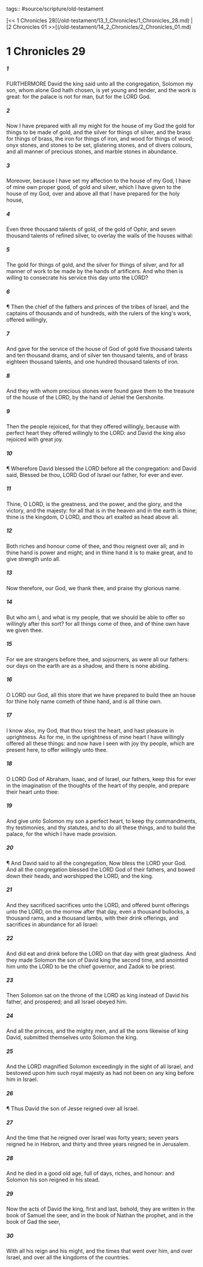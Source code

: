 tags:: #source/scripture/old-testament

[<< 1 Chronicles 28[(/old-testament/13_1_Chronicles/1_Chronicles_28.md) | [2 Chronicles 01 >>[(/old-testament/14_2_Chronicles/2_Chronicles_01.md)

# 1 Chronicles 29

##### 1

FURTHERMORE David the king said unto all the congregation, Solomon my son, whom alone God hath chosen, is yet young and tender, and the work is great: for the palace is not for man, but for the LORD God.

##### 2

Now I have prepared with all my might for the house of my God the gold for things to be made of gold, and the silver for things of silver, and the brass for things of brass, the iron for things of iron, and wood for things of wood; onyx stones, and stones to be set, glistering stones, and of divers colours, and all manner of precious stones, and marble stones in abundance.

##### 3

Moreover, because I have set my affection to the house of my God, I have of mine own proper good, of gold and silver, which I have given to the house of my God, over and above all that I have prepared for the holy house,

##### 4

Even three thousand talents of gold, of the gold of Ophir, and seven thousand talents of refined silver, to overlay the walls of the houses withal:

##### 5

The gold for things of gold, and the silver for things of silver, and for all manner of work to be made by the hands of artificers. And who then is willing to consecrate his service this day unto the LORD?

##### 6

¶ Then the chief of the fathers and princes of the tribes of Israel, and the captains of thousands and of hundreds, with the rulers of the king's work, offered willingly,

##### 7

And gave for the service of the house of God of gold five thousand talents and ten thousand drams, and of silver ten thousand talents, and of brass eighteen thousand talents, and one hundred thousand talents of iron.

##### 8

And they with whom precious stones were found gave them to the treasure of the house of the LORD, by the hand of Jehiel the Gershonite.

##### 9

Then the people rejoiced, for that they offered willingly, because with perfect heart they offered willingly to the LORD: and David the king also rejoiced with great joy.

##### 10

¶ Wherefore David blessed the LORD before all the congregation: and David said, Blessed be thou, LORD God of Israel our father, for ever and ever.

##### 11

Thine, O LORD, is the greatness, and the power, and the glory, and the victory, and the majesty: for all that is in the heaven and in the earth is thine; thine is the kingdom, O LORD, and thou art exalted as head above all.

##### 12

Both riches and honour come of thee, and thou reignest over all; and in thine hand is power and might; and in thine hand it is to make great, and to give strength unto all.

##### 13

Now therefore, our God, we thank thee, and praise thy glorious name.

##### 14

But who am I, and what is my people, that we should be able to offer so willingly after this sort? for all things come of thee, and of thine own have we given thee.

##### 15

For we are strangers before thee, and sojourners, as were all our fathers: our days on the earth are as a shadow, and there is none abiding.

##### 16

O LORD our God, all this store that we have prepared to build thee an house for thine holy name cometh of thine hand, and is all thine own.

##### 17

I know also, my God, that thou triest the heart, and hast pleasure in uprightness. As for me, in the uprightness of mine heart I have willingly offered all these things: and now have I seen with joy thy people, which are present here, to offer willingly unto thee.

##### 18

O LORD God of Abraham, Isaac, and of Israel, our fathers, keep this for ever in the imagination of the thoughts of the heart of thy people, and prepare their heart unto thee:

##### 19

And give unto Solomon my son a perfect heart, to keep thy commandments, thy testimonies, and thy statutes, and to do all these things, and to build the palace, for the which I have made provision.

##### 20

¶ And David said to all the congregation, Now bless the LORD your God. And all the congregation blessed the LORD God of their fathers, and bowed down their heads, and worshipped the LORD, and the king.

##### 21

And they sacrificed sacrifices unto the LORD, and offered burnt offerings unto the LORD, on the morrow after that day, even a thousand bullocks, a thousand rams, and a thousand lambs, with their drink offerings, and sacrifices in abundance for all Israel:

##### 22

And did eat and drink before the LORD on that day with great gladness. And they made Solomon the son of David king the second time, and anointed him unto the LORD to be the chief governor, and Zadok to be priest.

##### 23

Then Solomon sat on the throne of the LORD as king instead of David his father, and prospered; and all Israel obeyed him.

##### 24

And all the princes, and the mighty men, and all the sons likewise of king David, submitted themselves unto Solomon the king.

##### 25

And the LORD magnified Solomon exceedingly in the sight of all Israel, and bestowed upon him such royal majesty as had not been on any king before him in Israel.

##### 26

¶ Thus David the son of Jesse reigned over all Israel.

##### 27

And the time that he reigned over Israel was forty years; seven years reigned he in Hebron, and thirty and three years reigned he in Jerusalem.

##### 28

And he died in a good old age, full of days, riches, and honour: and Solomon his son reigned in his stead.

##### 29

Now the acts of David the king, first and last, behold, they are written in the book of Samuel the seer, and in the book of Nathan the prophet, and in the book of Gad the seer,

##### 30

With all his reign and his might, and the times that went over him, and over Israel, and over all the kingdoms of the countries.

